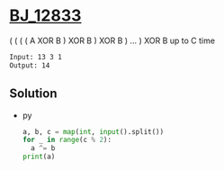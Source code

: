 # [BJ_12833](https://acmicpc.net/problem/12833)

( ( ( ( A XOR B ) XOR B ) XOR B ) … ) XOR B up to C time

```txt
Input: 13 3 1
Output: 14
```

## Solution

* py

  ```py
  a, b, c = map(int, input().split())
  for _ in range(c % 2):
    a ^= b
  print(a)
  ```
